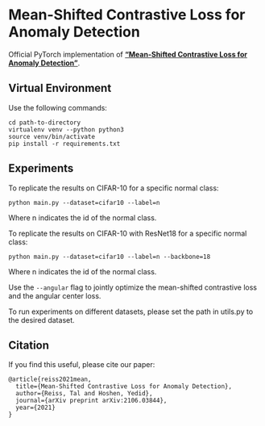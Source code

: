 # Mean-Shifted Contrastive Loss for Anomaly Detection
Official PyTorch implementation of [**“Mean-Shifted Contrastive Loss for Anomaly Detection”**](https://arxiv.org/pdf/2106.03844.pdf).

## Virtual Environment
Use the following commands:
```
cd path-to-directory
virtualenv venv --python python3
source venv/bin/activate
pip install -r requirements.txt
```

## Experiments
To replicate the results on CIFAR-10 for a specific normal class:
```
python main.py --dataset=cifar10 --label=n
```
Where n indicates the id of the normal class.

To replicate the results on CIFAR-10 with ResNet18 for a specific normal class:
```
python main.py --dataset=cifar10 --label=n --backbone=18
```
Where n indicates the id of the normal class.

Use the ```--angular``` flag to jointly optimize the mean-shifted contrastive loss and the angular center loss.  

To run experiments on different datasets, please set the path in utils.py to the desired dataset.

## Citation
If you find this useful, please cite our paper:
```
@article{reiss2021mean,
  title={Mean-Shifted Contrastive Loss for Anomaly Detection},
  author={Reiss, Tal and Hoshen, Yedid},
  journal={arXiv preprint arXiv:2106.03844},
  year={2021}
}
```
